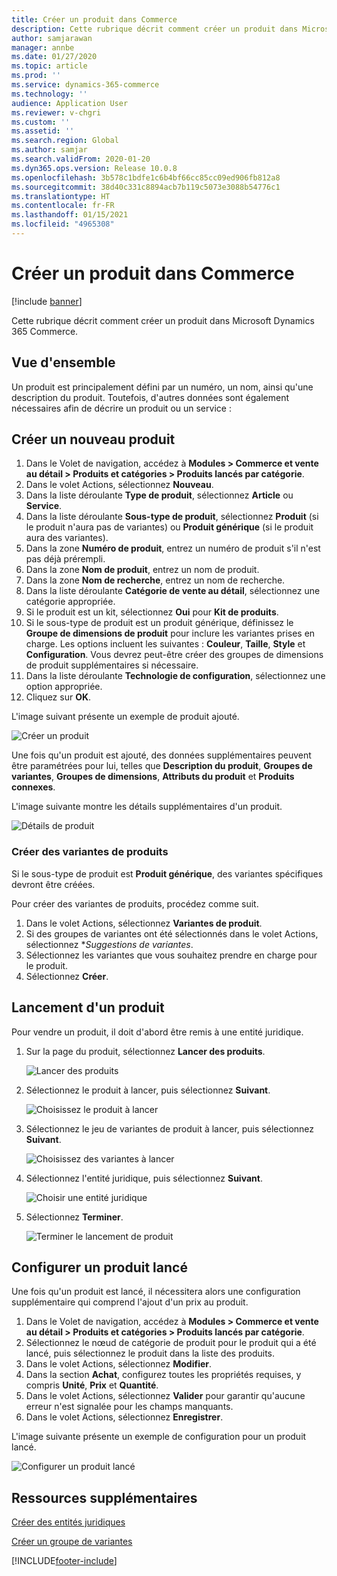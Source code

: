 ```yaml
---
title: Créer un produit dans Commerce
description: Cette rubrique décrit comment créer un produit dans Microsoft Dynamics 365 Commerce.
author: samjarawan
manager: annbe
ms.date: 01/27/2020
ms.topic: article
ms.prod: ''
ms.service: dynamics-365-commerce
ms.technology: ''
audience: Application User
ms.reviewer: v-chgri
ms.custom: ''
ms.assetid: ''
ms.search.region: Global
ms.author: samjar
ms.search.validFrom: 2020-01-20
ms.dyn365.ops.version: Release 10.0.8
ms.openlocfilehash: 3b578c1bdfe1c6b4bf66cc85cc09ed906fb812a8
ms.sourcegitcommit: 38d40c331c8894acb7b119c5073e3088b54776c1
ms.translationtype: HT
ms.contentlocale: fr-FR
ms.lasthandoff: 01/15/2021
ms.locfileid: "4965308"
---
```

# <a name="create-a-new-product-in-commerce"></a>Créer un produit dans Commerce


[!include [banner](includes/banner.md)]

Cette rubrique décrit comment créer un produit dans Microsoft Dynamics 365 Commerce.

## <a name="overview"></a>Vue d'ensemble

Un produit est principalement défini par un numéro, un nom, ainsi qu'une description du produit. Toutefois, d'autres données sont également nécessaires afin de décrire un produit ou un service :

## <a name="create-a-new-product"></a>Créer un nouveau produit

1. Dans le Volet de navigation, accédez à **Modules \> Commerce et vente au détail \> Produits et catégories \> Produits lancés par catégorie**.
1. Dans le volet Actions, sélectionnez **Nouveau**.
1. Dans la liste déroulante **Type de produit**, sélectionnez **Article** ou **Service**.
1. Dans la liste déroulante **Sous-type de produit**, sélectionnez **Produit** (si le produit n'aura pas de variantes) ou **Produit générique** (si le produit aura des variantes).
1. Dans la zone **Numéro de produit**, entrez un numéro de produit s'il n'est pas déjà prérempli.
1. Dans la zone **Nom de produit**, entrez un nom de produit.
1. Dans la zone **Nom de recherche**, entrez un nom de recherche.
1. Dans la liste déroulante **Catégorie de vente au détail**, sélectionnez une catégorie appropriée.
1. Si le produit est un kit, sélectionnez **Oui** pour **Kit de produits**.
1. Si le sous-type de produit est un produit générique, définissez le **Groupe de dimensions de produit** pour inclure les variantes prises en charge. Les options incluent les suivantes : **Couleur**, **Taille**, **Style** et **Configuration**. Vous devrez peut-être créer des groupes de dimensions de produit supplémentaires si nécessaire.
1. Dans la liste déroulante **Technologie de configuration**, sélectionnez une option appropriée.
1. Cliquez sur **OK**.

L'image suivant présente un exemple de produit ajouté.

![Créer un produit](media/create-new-product.png)

Une fois qu'un produit est ajouté, des données supplémentaires peuvent être paramétrées pour lui, telles que **Description du produit**, **Groupes de variantes**, **Groupes de dimensions**, **Attributs du produit** et **Produits connexes**.

L'image suivante montre les détails supplémentaires d'un produit.

![Détails de produit](media/create-new-product-2.png)

### <a name="create-product-variants"></a>Créer des variantes de produits

Si le sous-type de produit est **Produit générique**, des variantes spécifiques devront être créées. 

Pour créer des variantes de produits, procédez comme suit.

1. Dans le volet Actions, sélectionnez **Variantes de produit**.
1. Si des groupes de variantes ont été sélectionnés dans le volet Actions, sélectionnez **Suggestions de variantes*.
1. Sélectionnez les variantes que vous souhaitez prendre en charge pour le produit.
1. Sélectionnez **Créer**.

## <a name="release-a-product"></a>Lancement d'un produit

Pour vendre un produit, il doit d'abord être remis à une entité juridique.

1. Sur la page du produit, sélectionnez **Lancer des produits**.

    ![Lancer des produits](media/create-new-product-3.png)

1. Sélectionnez le produit à lancer, puis sélectionnez **Suivant**.

    ![Choisissez le produit à lancer](media/create-new-product-4.png)

1. Sélectionnez le jeu de variantes de produit à lancer, puis sélectionnez **Suivant**.

    ![Choisissez des variantes à lancer](media/create-new-product-5.png)

1. Sélectionnez l'entité juridique, puis sélectionnez **Suivant**.

    ![Choisir une entité juridique](media/create-new-product-6.png)

1. Sélectionnez **Terminer**.

    ![Terminer le lancement de produit](media/create-new-product-7.png)

## <a name="configure-a-released-product"></a>Configurer un produit lancé

Une fois qu'un produit est lancé, il nécessitera alors une configuration supplémentaire qui comprend l'ajout d'un prix au produit.

1. Dans le Volet de navigation, accédez à **Modules \> Commerce et vente au détail \> Produits et catégories \> Produits lancés par catégorie**.
1. Sélectionnez le nœud de catégorie de produit pour le produit qui a été lancé, puis sélectionnez le produit dans la liste des produits.
1. Dans le volet Actions, sélectionnez **Modifier**.
1. Dans la section **Achat**, configurez toutes les propriétés requises, y compris **Unité**, **Prix**  et **Quantité**.
1. Dans le volet Actions, sélectionnez **Valider** pour garantir qu'aucune erreur n'est signalée pour les champs manquants.
1. Dans le volet Actions, sélectionnez **Enregistrer**.

L'image suivante présente un exemple de configuration pour un produit lancé.

![Configurer un produit lancé](media/create-new-product-8.png)

## <a name="additional-resources"></a>Ressources supplémentaires

[Créer des entités juridiques](channels-legal-entities.md)

[Créer un groupe de variantes](create-variant-group.md) 


[!INCLUDE[footer-include](../includes/footer-banner.md)]